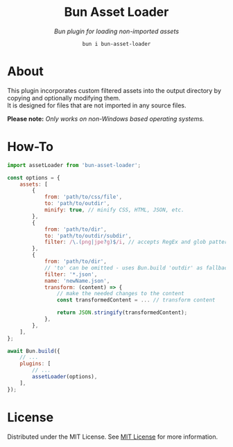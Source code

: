 <p>
<h1 align="center">Bun Asset Loader</h1>
<div align="center">
<p align="center"><i>Bun plugin for loading non-imported assets</i></p>
	
	bun i bun-asset-loader
</div>
</p>

# About

This plugin incorporates custom filtered assets into the output directory by copying and optionally modifying them.  
It is designed for files that are not imported in any source files.

<b>Please note:</b> <i>Only works on non-Windows based operating systems.</i>

# How-To

```js
import assetLoader from 'bun-asset-loader';

const options = {
    assets: [
        {
            from: 'path/to/css/file',
            to: 'path/to/outdir',
            minify: true, // minify CSS, HTML, JSON, etc.
        },
        {
            from: 'path/to/dir',
            to: 'path/to/outdir/subdir',
            filter: /\.(png|jpe?g)$/i, // accepts RegEx and glob patterns
        },
        {
            from: 'path/to/dir',
            // 'to' can be omitted - uses Bun.build 'outdir' as fallback
            filter: '*.json',
            name: 'newName.json',
            transform: (content) => {
                // make the needed changes to the content
                const transformedContent = ... // transform content

                return JSON.stringify(transformedContent);
            },
        },
    ],
};

await Bun.build({
    // ...
    plugins: [
        // ...
        assetLoader(options),
    ],
});
```

# License

Distributed under the MIT License. See [MIT License](https://opensource.org/license/MIT) for more information.
